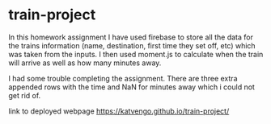 # train-project

In this homework assignment I have used firebase to store all the data for the trains information (name, destination, first time they set off, etc) which was taken from the inputs. I then used moment.js to calculate when the train will arrive as well as how many minutes away. 

I had some trouble completing the assignment. There are three extra appended rows with the time and NaN for minutes away which i could not get rid of. 

link to deployed webpage https://katvengo.github.io/train-project/
